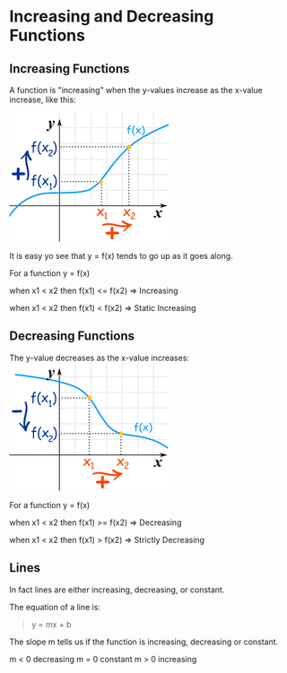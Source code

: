 # Increasing and Decreasing Functions

## Increasing Functions 
A function is "increasing" when the y-values increase as the x-value increase, like this:

![Increasing Function](images/function-increasing.gif)

It is easy yo see that y = f(x) tends to go up as it goes along.

For a function y = f(x)

when x1 < x2 then f(x1) <= f(x2) => Increasing

when x1 < x2 then f(x1) < f(x2) => Static Increasing
 
## Decreasing Functions

The y-value decreases as the x-value increases:
![Decreasing Functions](images/function-decreasing2.gif)

For a function y = f(x)

when x1 < x2 then f(x1) >= f(x2) => Decreasing

when x1 < x2 then f(x1) > f(x2) => Strictly Decreasing

## Lines
In fact  lines are either increasing, decreasing, or constant.

The equation of a line is:

> y = mx  + b

The slope m tells us if the function is increasing, decreasing or constant.

m < 0  decreasing
m = 0 constant
m > 0 increasing
